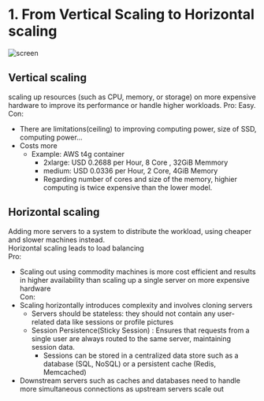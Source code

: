 # 1. From Vertical Scaling to Horizontal scaling
![screen](https://github.com/user-attachments/assets/d53e22c9-eeb0-4caf-8ac5-2f67c2b896fa)

## Vertical scaling
scaling up resources (such as CPU, memory, or storage) on more expensive hardware to improve its performance or handle higher workloads. 
Pro: Easy.  
Con:  
- There are limitations(ceiling) to improving computing power, size of SSD, computing power...
- Costs more
  + Example: AWS t4g container
    - 2xlarge: USD 0.2688 per Hour, 8 Core , 32GiB Memmory
    - medium: USD 0.0336 per Hour, 2 Core, 4GiB Memory
    - Regarding number of cores and size of the memory, highier computing is twice expensive than the lower model.

## Horizontal scaling
Adding more servers to a system to distribute the workload, using cheaper and slower machines instead.  
Horizontal scaling leads to load balancing   
Pro: 
- Scaling out using commodity machines is more cost efficient and results in higher availability than scaling up a single server on more expensive hardware  
Con:
- Scaling horizontally introduces complexity and involves cloning servers
  + Servers should be stateless: they should not contain any user-related data like sessions or profile pictures
  + Session Persistence(Sticky Session) : Ensures that requests from a single user are always routed to the same server, maintaining session data.
    - Sessions can be stored in a centralized data store such as a database (SQL, NoSQL) or a persistent cache (Redis, Memcached)
- Downstream servers such as caches and databases need to handle more simultaneous connections as upstream servers scale out